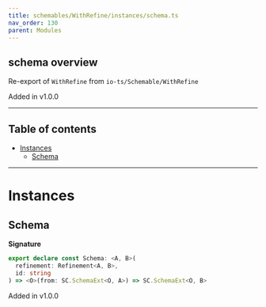 ```yaml
---
title: schemables/WithRefine/instances/schema.ts
nav_order: 130
parent: Modules
---
```


## schema overview

Re-export of `WithRefine` from `io-ts/Schemable/WithRefine`

Added in v1.0.0

---

<h2 class="text-delta">Table of contents</h2>

- [Instances](#instances)
  - [Schema](#schema)

---

# Instances

## Schema

**Signature**

```ts
export declare const Schema: <A, B>(
  refinement: Refinement<A, B>,
  id: string
) => <O>(from: SC.SchemaExt<O, A>) => SC.SchemaExt<O, B>
```

Added in v1.0.0
